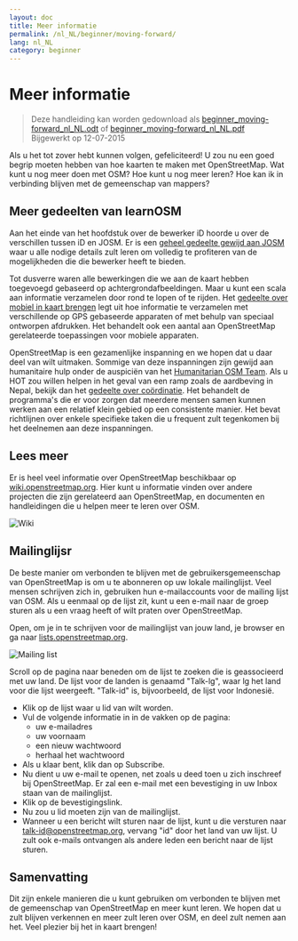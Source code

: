 ```yaml
---
layout: doc
title: Meer informatie
permalink: /nl_NL/beginner/moving-forward/
lang: nl_NL
category: beginner
---
```


Meer informatie
===============

> Deze handleiding kan worden gedownload als [beginner_moving-forward_nl_NL.odt](/files/beginner_moving-forward_nl_NL.odt) of [beginner_moving-forward_nl_NL.pdf](/files/beginner_moving-forward_nl_NL.pdf)  
> Bijgewerkt op 12-07-2015  

Als u het tot zover hebt kunnen volgen, gefeliciteerd! U zou nu een goed begrip moeten hebben van hoe kaarten te maken met OpenStreetMap. Wat kunt u nog meer doen met OSM? Hoe kunt u nog meer leren? Hoe kan ik in verbinding blijven met de gemeenschap van mappers?  

Meer gedeelten van learnOSM
---------------------------

Aan het einde van het hoofdstuk over de bewerker iD hoorde u over de verschillen tussen iD en JOSM. Er is een [geheel gedeelte gewijd aan JOSM](/nl_NL/josm/) waar u alle nodige details zult leren om volledig te profiteren van de mogelijkheden die die bewerker heeft te bieden.  

Tot dusverre waren alle bewerkingen die we aan de kaart hebben toegevoegd gebaseerd op achtergrondafbeeldingen. Maar u kunt een scala aan informatie verzamelen door rond te lopen of te rijden. Het [gedeelte over mobiel in kaart brengen](/en/mobile-mapping/) legt uit hoe informatie te verzamelen met verschillende op GPS gebaseerde apparaten of met behulp van speciaal ontworpen afdrukken. Het behandelt ook een aantal aan OpenStreetMap gerelateerde toepassingen voor mobiele apparaten.  

OpenStreetMap is een gezamenlijke inspanning en we hopen dat u daar deel van wilt uitmaken. Sommige van deze inspanningen zijn gewijd aan humanitaire hulp onder de auspiciën van het [Humanitarian OSM Team](http://hotosm.org). Als u HOT zou willen helpen in het geval van een ramp zoals de aardbeving in Nepal, bekijk dan het [gedeelte over coördinatie](/en/coordination/). Het behandelt de programma's die er voor zorgen dat meerdere mensen samen kunnen werken aan een relatief klein gebied op een consistente manier. Het bevat richtlijnen over enkele specifieke taken die u frequent zult tegenkomen bij het deelnemen aan deze inspanningen.  


Lees meer
----------

Er is heel veel informatie over OpenStreetMap beschikbaar op [wiki.openstreetmap.org](http://wiki.openstreetmap.org/). Hier kunt u informatie vinden over andere projecten die zijn gerelateerd aan OpenStreetMap, en documenten en handleidingen die u helpen meer te leren over OSM.  

![Wiki][]

<!-- meer informatie op deze site volgt nog -->

Mailinglijsr
------------

De beste manier om verbonden te blijven met de gebruikersgemeenschap van OpenStreetMap is om u te abonneren op uw lokale mailinglijst. Veel mensen schrijven zich in, gebruiken hun e-mailaccounts voor de mailing lijst van OSM. Als u eenmaal op de lijst zit, kunt u een e-mail naar de groep sturen als u een vraag heeft of wilt praten over OpenStreetMap.  

Open, om je in te schrijven voor de mailinglijst van jouw land,  je browser en ga naar [lists.openstreetmap.org](http://lists.openstreetmap.org/).  

![Mailing list][]

Scroll op de pagina naar beneden om de lijst te zoeken die is geassocieerd met uw land. De lijst voor de landen is genaamd "Talk-lg", waar lg het land voor die lijst weergeeft. "Talk-id" is, bijvoorbeeld, de lijst voor Indonesië.  

- Klik op de lijst waar u lid van wilt worden.  
- Vul de volgende informatie in in de vakken op de pagina:  
    + uw e-mailadres  
    + uw voornaam  
    + een nieuw wachtwoord  
    + herhaal het wachtwoord  
- Als u klaar bent, klik dan op Subscribe.
- Nu dient u uw e-mail te openen, net zoals u deed toen u zich inschreef bij OpenStreetMap. Er zal een e-mail met een bevestiging in uw Inbox staan van de mailinglijst.  
- Klik op de bevestigingslink.  
- Nu zou u lid moeten zijn van de mailinglijst.  
- Wanneer u een bericht wilt sturen naar de lijst, kunt u die versturen naar [talk-id@openstreetmap.org](mailto:talk-id@openstreetmap.org), vervang "id" door het land van uw lijst. U zult ook e-mails ontvangen als andere leden een bericht naar de lijst sturen.  

<!-- misschien iets uitbreiden en later plaatsen
MapOSMatic
----------

Een van deze projecten is MapOSMatic, wat je kunt bekijken via je
internet browser op [maposmatic.org](http://www.maposmatic.org/). Dit is
een simpel gereedschap om een kaart te printen van een gebied naar keuze. Het maakt
automatisch een kaart maken, tezamen met een raster over de kaart en een
index van locaties die in het gebied zijn opgenomen.

![MapOSMatic][]
-->


Samenvatting
-------

Dit zijn enkele manieren die u kunt gebruiken om verbonden te blijven met de gemeenschap van OpenStreetMap en meer kunt leren. We hopen dat u zult blijven verkennen en meer zult leren over OSM, en deel zult nemen aan het. Veel plezier bij het in kaart brengen!


[MapOSMatic]: /images/beginner/maposmatic-homepage.png
[Wiki]: /images/beginner/osm-wiki.png
[Mailing list]: /images/beginner/osm-mailing-lists.png